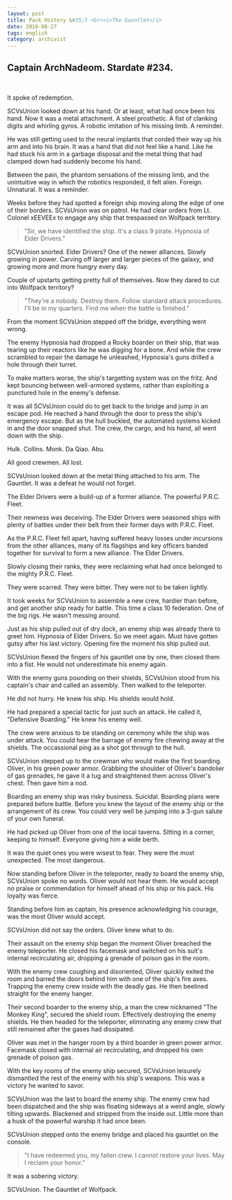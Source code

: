```yaml
---
layout: post
title: Pack History &#35;5 <br><i>The Gauntlet</i>
date: 2016-08-27
tags: english
category: archivist
---
```

Captain ArchNadeom. Stardate #234.
----------------------------------
&nbsp; 

It spoke of redemption.

SCVsUnion looked down at his hand.  Or at least, what had once been his hand.  Now it was a metal attachment. A steel prosthetic. A fist of clanking digits and whirling gyros. A robotic imitation of his missing limb. A reminder.

He was still getting used to the neural implants that corded their way up his arm and into his brain. It was a hand that did not feel like a hand. Like he had stuck his arm in a garbage disposal and the metal thing that had clamped down had suddenly become his hand.

Between the pain, the phantom sensations of the missing limb, and the unintuitive way in which the robotics responded, it felt alien. Foreign. Unnatural. It was a reminder.


Weeks before they had spotted a foreign ship moving along the edge of one of their borders. SCVsUnion was on patrol. He had clear orders from Lt. Colonel xEEVEEx to engage any ship that trespassed on Wolfpack territory.

> "Sir, we have identified the ship. It's a class 9 pirate. Hypnosia of Elder Drivers."

SCVsUnion snorted. Elder Drivers? One of the newer alliances. Slowly growing in power. Carving off larger and larger pieces of the galaxy, and growing more and more hungry every day.

Couple of upstarts getting pretty full of themselves. Now they dared to cut into Wolfpack territory?

> "They're a nobody. Destroy them. Follow standard attack procedures. I'll be in my quarters. Find me when the battle is finished."

From the moment SCVsUnion stepped off the bridge, everything went wrong.

The enemy Hypnosia had dropped a Rocky boarder on their ship, that was tearing up their reactors like he was digging for a bone. And while the crew scrambled to repair the damage he unleashed, Hypnosia's guns drilled a hole through their turret.

To make matters worse, the ship's targetting system was on the fritz. And kept bouncing between well-armored systems, rather than exploiting a punctured hole in the enemy's defense.

It was all SCVsUnion could do to get back to the bridge and jump in an escape pod. He reached a hand through the door to press the ship's emergency escape. But as the hull buckled, the automated systems kicked in and the door snapped shut. The crew, the cargo, and his hand, all went down with the ship.

Hulk. Collins. Monk. Da Qiao. Abu. 

All good crewmen. All lost.

SCVsUnion looked down at the metal thing attached to his arm. The Gauntlet. It was a defeat he would not forget.


The Elder Drivers were a build-up of a former alliance. The powerful P.R.C. Fleet. 

Their newness was deceiving. The Elder Drivers were seasoned ships with plenty of battles under their belt from their former days with P.R.C. Fleet. 

As the P.R.C. Fleet fell apart, having suffered heavy losses under incursions from the other alliances, many of its flagships and key officers banded together for survival to form a new alliance. The Elder Drivers.

Slowly closing their ranks, they were reclaiming what had once belonged to the mighty P.R.C. Fleet.

They were scarred. They were bitter. They were not to be taken lightly.


It took weeks for SCVsUnion to assemble a new crew, hardier than before, and get another ship ready for battle. This time a class 10 federation. One of the big rigs. He wasn't messing around.

Just as his ship pulled out of dry dock, an enemy ship was already there to greet him. Hypnosia of Elder Drivers. So we meet again. Must have gotten gutsy after his last victory. Opening fire the moment his ship pulled out.


SCVsUnion flexed the fingers of his gauntlet one by one, then closed them into a fist. He would not underestimate his enemy again.

With the enemy guns pounding on their shields, SCVsUnion stood from his captain's chair and called an assembly. Then walked to the teleporter. 

He did not hurry. He knew his ship. His shields would hold. 

He had prepared a special tactic for just such an attack. He called it, "Defensive Boarding." He knew his enemy well.


The crew were anxious to be standing on ceremony while the ship was under attack. You could hear the barrage of enemy fire chewing away at the shields. The occassional ping as a shot got through to the hull.

SCVsUnion stepped up to the crewman who would make the first boarding. Oliver, in his green power armor. Grabbing the shoulder of Oliver's bandolier of gas grenades, he gave it a tug and straightened them across Oliver's chest. Then gave him a nod.

Boarding an enemy ship was risky business. Suicidal. Boarding plans were prepared before battle. Before you knew the layout of the enemy ship or the arrangement of its crew. You could very well be jumping into a 3-gun salute of your own funeral.

He had picked up Oliver from one of the local taverns. Sitting in a corner, keeping to himself. Everyone giving him a wide berth.

It was the quiet ones you were wisest to fear. They were the most unexpected. The most dangerous.

Now standing before Oliver in the teleporter, ready to board the enemy ship, SCVsUnion spoke no words. Oliver would not hear them. He would accept no praise or commendation for himself ahead of his ship or his pack. His loyalty was fierce.

Standing before him as captain, his presence acknowledging his courage, was the most Oliver would accept.

SCVsUnion did not say the orders. Oliver knew what to do.


Their assault on the enemy ship began the moment Oliver breached the enemy teleporter. He closed his facemask and switched on his suit's internal recirculating air, dropping a grenade of poison gas in the room.

With the enemy crew coughing and disoriented, Oliver quickly exited the room and barred the doors behind him with one of the ship's fire axes. Trapping the enemy crew inside with the deadly gas. He then beelined straight for the enemy hanger.

Their second boarder to the enemy ship, a man the crew nicknamed "The Monkey King", secured the shield room. Effectively destroying the enemy shields. He then headed for the teleporter, eliminating any enemy crew that still remained after the gases had dissipated.

Oliver was met in the hanger room by a third boarder in green power armor. Facemask closed with internal air recirculating, and dropped his own grenade of poison gas.

With the key rooms of the enemy ship secured, SCVsUnion leisurely dismantled the rest of the enemy with his ship's weapons.  This was a victory he wanted to savor.


SCVsUnion was the last to board the enemy ship. The enemy crew had been dispatched and the ship was floating sideways at a weird angle, slowly tilting upwards. Blackened and stripped from the inside out. Little more than a husk of the powerful warship it had once been.

SCVsUnion stepped onto the enemy bridge and placed his gauntlet on the console. 

> "I have redeemed you, my fallen crew. I cannot restore your lives. May I reclaim your honor."

It was a sobering victory. 

SCVsUnion. The Gauntlet of Wolfpack.